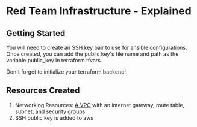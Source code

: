# Red Team Infrastructure - Explained

## Getting Started

You will need to create an SSH key pair to use for ansible configurations. Once created, you can add the public key's file name and path as the variable public_key in terraform.tfvars.

Don't forget to initialize your terraform backend!

## Resources Created

1. Networking Resources: [A VPC](https://docs.aws.amazon.com/vpc/latest/userguide/what-is-amazon-vpc.html) with an internet gateway, route table, subnet, and security groups
2. SSH public key is added to aws